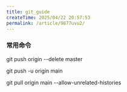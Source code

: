 ```yaml
---
title: git_guide
createTime: 2025/04/22 20:57:53
permalink: /article/9877uvu2/
---
```




### 常用命令

git push origin --delete master

git push -u origin main

git pull origin main --allow-unrelated-histories
